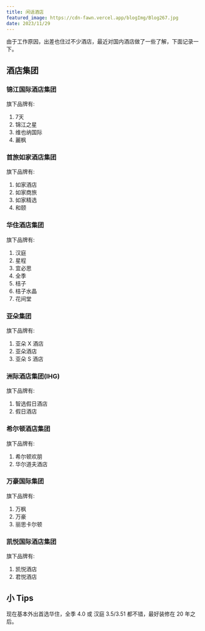 ```yaml
---
title: 闲话酒店
featured_image: https://cdn-fawn.vercel.app/blogImg/Blog267.jpg
date: 2023/11/29
---
```

由于工作原因，出差也住过不少酒店，最近对国内酒店做了一些了解，下面记录一下。

## 酒店集团
### 锦江国际酒店集团
旗下品牌有: 
1. 7天
2. 锦江之星
3. 维也纳国际
4. 麗枫

### 首旅如家酒店集团
旗下品牌有: 
1. 如家酒店
2. 如家商旅
3. 如家精选
4. 和颐

### 华住酒店集团
旗下品牌有: 
1. 汉庭
2. 星程
3. 宜必思
4. 全季
5. 桔子
6. 桔子水晶
7. 花间堂

### 亚朵集团
旗下品牌有: 
1. 亚朵 X 酒店
2. 亚朵酒店
3. 亚朵 S 酒店

### 洲际酒店集团(IHG)
旗下品牌有: 
1. 智选假日酒店
2. 假日酒店

### 希尔顿酒店集团
旗下品牌有: 
1. 希尔顿欢朋
2. 华尔道夫酒店

### 万豪国际集团
旗下品牌有: 
1. 万枫
2. 万豪
3. 丽思卡尔顿

### 凯悦国际酒店集团
旗下品牌有: 
1. 凯悦酒店
2. 君悦酒店

## 小 Tips
现在基本外出首选华住，全季 4.0 或 汉庭 3.5/3.51 都不错，最好装修在 20 年之后。